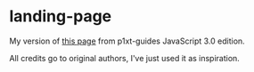 # landing-page

My version of [this page](https://blackrockdigital.github.io/startbootstrap-landing-page/) from p1xt-guides JavaScript 3.0 edition.

All credits go to original authors, I've just used it as inspiration.
